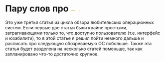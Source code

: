 # Пару слов про <img src="pic/logo.svg" width=32>

Это уже третья статья из цикла обзора любительских операционных систем. Если первые две статьи были крайне простыми, затрагивающими только то, что доступно пользователю (т.е. интерфейс и юзабилити), то в этой статье я решил пойти немного дальше и расписать про следующую обозреваемую ОС побольше. Также эта статья будет разделена на несколько статей поменьше, так как запланировано что-то достаточно крупное.
